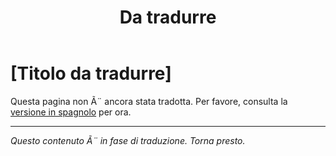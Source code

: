 ﻿---
title: [Da tradurre]
---

<!-- TODO: translation missing - Italian version -->

# [Titolo da tradurre]

Questa pagina non Ã¨ ancora stata tradotta. Per favore, consulta la [versione in spagnolo](/es/prenc-lista) per ora.

---

*Questo contenuto Ã¨ in fase di traduzione. Torna presto.*
